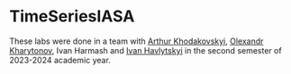 # TimeSeriesIASA

These labs were done in a team with [Arthur Khodakovskyi](https://github.com/E1phant), [Olexandr Kharytonov](https://github.com/Shah1st), Ivan Harmash and [Ivan Havlytskyi](https://github.com/nuinashco) in the second semester of 2023-2024 academic year. 